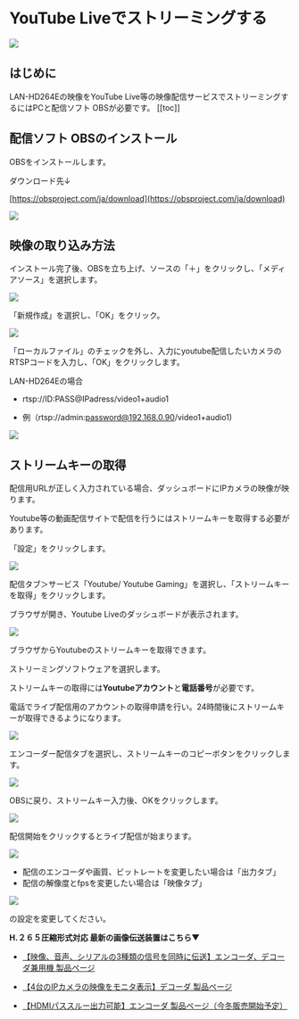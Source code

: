 # YouTube Liveでストリーミングする

![](./images/encoder-streaming/000.jpg)

## はじめに

LAN-HD264Eの映像をYouTube Live等の映像配信サービスでストリーミングするにはPCと配信ソフト OBSが必要です。
[[toc]]



## 配信ソフト OBSのインストール

OBSをインストールします。

ダウンロード先↓

[https://obsproject.com/ja/download](https://obsproject.com/ja/download)

[![](./images/encoder-streaming/001.jpg)](https://obsproject.com/ja/download)


## 映像の取り込み方法

インストール完了後、OBSを立ち上げ、ソースの「＋」をクリックし、「メディアソース」を選択します。

![](./images/encoder-streaming/002.jpg)

「新規作成」を選択し、「OK」をクリック。

![](./images/encoder-streaming/003.jpg)


「ローカルファイル」のチェックを外し、入力にyoutube配信したいカメラのRTSPコードを入力し、「OK」をクリックします。

LAN-HD264Eの場合

- rtsp://ID:PASS@IPadress/video1+audio1

- 例（rtsp://admin:password@192.168.0.90/video1+audio1)

![](./images/encoder-streaming/004.jpg)

## ストリームキーの取得

配信用URLが正しく入力されている場合、ダッシュボードにIPカメラの映像が映ります。

Youtube等の動画配信サイトで配信を行うにはストリームキーを取得する必要があります。

「設定」をクリックします。

![](./images/encoder-streaming/005.jpg)


配信タブ＞サービス「Youtube/ Youtube Gaming」を選択し、「ストリームキーを取得」をクリックします。

ブラウザが開き、Youtube Liveのダッシュボードが表示されます。

![](./images/encoder-streaming/006.jpg)


ブラウザからYoutubeのストリームキーを取得できます。

ストリーミングソフトウェアを選択します。

ストリームキーの取得には**Youtubeアカウント**と**電話番号**が必要です。

電話でライブ配信用のアカウントの取得申請を行い。24時間後にストリームキーが取得できるようになります。

![](./images/encoder-streaming/007.jpg)

エンコーダー配信タブを選択し、ストリームキーのコピーボタンをクリックします。

![](./images/encoder-streaming/008.jpg)

OBSに戻り、ストリームキー入力後、OKをクリックします。

![](./images/encoder-streaming/009.jpg)


配信開始をクリックするとライブ配信が始まります。

![](./images/encoder-streaming/010.jpg)


- 配信のエンコーダや画質、ビットレートを変更したい場合は「出力タブ」
- 配信の解像度とfpsを変更したい場合は「映像タブ」

![](./images/encoder-streaming/011.jpg)

の設定を変更してください。

**H.２６５圧縮形式対応 最新の画像伝送装置はこちら▼**
- [【映像、音声、シリアルの3種類の信号を同時に伝送】エンコーダ、デコーダ兼用機 製品ページ](https://isecj.jp/transfer/lan-uhd265ed)

- [【4台のIPカメラの映像をモニタ表示】デコーダ 製品ページ](https://isecj.jp/transfer/lan-uhd265d-1)

- [【HDMIパススルー出力可能】エンコーダ 製品ページ（今冬販売開始予定）]()